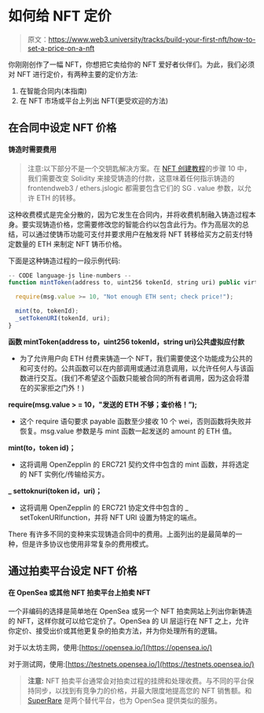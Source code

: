 # 如何给 NFT 定价

> 原文：<https://www.web3.university/tracks/build-your-first-nft/how-to-set-a-price-on-a-nft>

你刚刚创作了一幅 NFT，你想把它卖给你的 NFT 爱好者伙伴们。为此，我们必须对 NFT 进行定价，有两种主要的定价方法:

1.  在智能合同内(本指南)
2.  在 NFT 市场或平台上列出 NFT(更受欢迎的方法)

## 在合同中设定 NFT 价格

#### 铸造时需要费用

> 注意:以下部分不是一个交钥匙解决方案。在 [NFT 创建教程](https://www.web3.university/tracks/build-your-first-nft/how-to-create-an-nft)的步骤 10 中，我们需要改变 Solidity 来接受铸造的付款，这意味着任何指示铸造的 frontendweb3 / ethers.jslogic 都需要包含它们的 SG . value 参数，以允许 ETH 的转移。

这种收费模式是完全分散的，因为它发生在合同内，并将收费机制融入铸造过程本身。要实现铸造价格，您需要修改您的智能合约以包含此行为。作为高层次的总结，可以通过使铸币功能可支付并要求用户在触发将 NFT 转移给买方之前支付特定数量的 ETH 来制定 NFT 铸币价格。

下面是这种铸造过程的一段示例代码:

```js
-- CODE language-js line-numbers --
function mintToken(address to, uint256 tokenId, string uri) public virtual payable {

  require(msg.value >= 10, "Not enough ETH sent; check price!"); 

  mint(to, tokenId);
  _setTokenURI(tokenId, uri);
}

```

**函数 mintToken(address to，uint256 tokenId，string uri)公共虚拟应付款**

*   为了允许用户向 ETH 付费来铸造一个 NFT，我们需要使这个功能成为公共的和可支付的。公共函数可以在内部调用或通过消息调用，以允许任何人与该函数进行交互。(我们不希望这个函数只能被合同的所有者调用，因为这会将潜在的买家拒之门外！)

**require(msg.value > = 10，"发送的 ETH 不够；查价格！”);**

*   这个 require 语句要求 payable 函数至少接收 10 个 wei，否则函数将失败并恢复。msg.value 参数是与 mint 函数一起发送的 amount 的 ETH 值。 **‍**

**mint(to，token id)；**

*   这将调用 OpenZepplin 的 ERC721 契约文件中包含的 mint 函数，并将选定的 NFT 实例化/传输给买方。

**_ settoknuri(token id，uri)；**

*   这将调用 OpenZepplin 的 ERC721 协定文件中包含的 _ setTokenURIfunction，并将 NFT URI 设置为特定的端点。

‌There 有许多不同的变种来实现铸造合同中的费用。上面列出的是最简单的一种，但是许多协议也使用非常复杂的费用模式。

## 通过拍卖平台设定 NFT 价格

#### 在 OpenSea 或其他 NFT 拍卖平台上拍卖 NFT

一个非编码的选择是简单地在 OpenSea 或另一个 NFT 拍卖网站上列出你新铸造的 NFT，这样你就可以给它定价了。OpenSea 的 UI 层运行在 NFT 之上，允许你定价、接受出价或其他更复杂的拍卖方法，并为你处理所有的逻辑。

对于以太坊主网，使用:[https://opensea.io/](https://opensea.io/)

对于测试网，使用:[https://testnets.opensea.io/](https://testnets.opensea.io/)

> **注意:** NFT 拍卖平台通常会对拍卖过程的挂牌和处理收费。与不同的平台保持同步，以找到有竞争力的价格，并最大限度地提高您的 NFT 销售额。和 [SuperRare](https://superrare.com/) 是两个替代平台，也为 OpenSea 提供类似的服务。